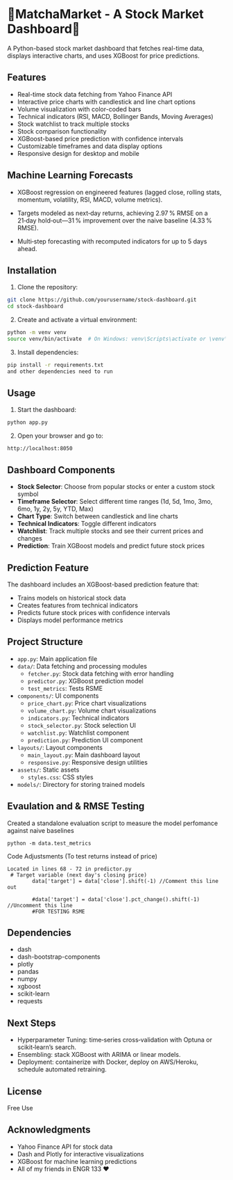 # 🍵MatchaMarket - A Stock Market Dashboard🍵

A Python-based stock market dashboard that fetches real-time data, displays interactive charts, and uses XGBoost for price predictions.

## Features

- Real-time stock data fetching from Yahoo Finance API
- Interactive price charts with candlestick and line chart options
- Volume visualization with color-coded bars
- Technical indicators (RSI, MACD, Bollinger Bands, Moving Averages)
- Stock watchlist to track multiple stocks
- Stock comparison functionality
- XGBoost-based price prediction with confidence intervals
- Customizable timeframes and data display options
- Responsive design for desktop and mobile

## Machine Learning Forecasts
- XGBoost regression on engineered features (lagged close, rolling stats, momentum, volatility, RSI, MACD, volume metrics).

- Targets modeled as next‑day returns, achieving 2.97 % RMSE on a 21‑day hold‑out—31 % improvement over the naive baseline (4.33 % RMSE).

- Multi‑step forecasting with recomputed indicators for up to 5 days ahead.
  
## Installation

1. Clone the repository:
```bash
git clone https://github.com/yourusername/stock-dashboard.git
cd stock-dashboard
```

2. Create and activate a virtual environment:
```bash
python -m venv venv
source venv/bin/activate  # On Windows: venv\Scripts\activate or \venv\Scripts\Activate.ps1
```

3. Install dependencies:
```bash
pip install -r requirements.txt
and other dependencies need to run
```

## Usage

1. Start the dashboard:
```bash
python app.py
```

2. Open your browser and go to:
```
http://localhost:8050 
```

## Dashboard Components

- **Stock Selector**: Choose from popular stocks or enter a custom stock symbol
- **Timeframe Selector**: Select different time ranges (1d, 5d, 1mo, 3mo, 6mo, 1y, 2y, 5y, YTD, Max)
- **Chart Type**: Switch between candlestick and line charts
- **Technical Indicators**: Toggle different indicators
- **Watchlist**: Track multiple stocks and see their current prices and changes
- **Prediction**: Train XGBoost models and predict future stock prices

## Prediction Feature

The dashboard includes an XGBoost-based prediction feature that:
- Trains models on historical stock data
- Creates features from technical indicators
- Predicts future stock prices with confidence intervals
- Displays model performance metrics

## Project Structure

- `app.py`: Main application file
- `data/`: Data fetching and processing modules
  - `fetcher.py`: Stock data fetching with error handling
  - `predictor.py`: XGBoost prediction model
  - `test_metrics`: Tests RSME 
- `components/`: UI components
  - `price_chart.py`: Price chart visualizations
  - `volume_chart.py`: Volume chart visualizations
  - `indicators.py`: Technical indicators
  - `stock_selector.py`: Stock selection UI
  - `watchlist.py`: Watchlist component
  - `prediction.py`: Prediction UI component
- `layouts/`: Layout components
  - `main_layout.py`: Main dashboard layout
  - `responsive.py`: Responsive design utilities
- `assets/`: Static assets
  - `styles.css`: CSS styles
- `models/`: Directory for storing trained models

## Evaulation and & RMSE Testing 
Created a standalone evaluation script to measure the model perfomance against naive baselines

```python -m data.test_metrics```

Code Adjustsments (To test returns instead of price)
```
Located in lines 68 - 72 in predictor.py 
 # Target variable (next day's closing price)
        data['target'] = data['close'].shift(-1) //Comment this line out
        
        #data['target'] = data['close'].pct_change().shift(-1) //Uncomment this line
        #FOR TESTING RSME
```

## Dependencies

- dash
- dash-bootstrap-components
- plotly
- pandas
- numpy
- xgboost
- scikit-learn
- requests

## Next Steps

- Hyperparameter Tuning: time‑series cross‑validation with Optuna or scikit‑learn’s search.
- Ensembling: stack XGBoost with ARIMA or linear models.
- Deployment: containerize with Docker, deploy on AWS/Heroku, schedule automated retraining.
  
## License

Free Use

## Acknowledgments

- Yahoo Finance API for stock data
- Dash and Plotly for interactive visualizations
- XGBoost for machine learning predictions
- All of my friends in ENGR 133 ❤️

